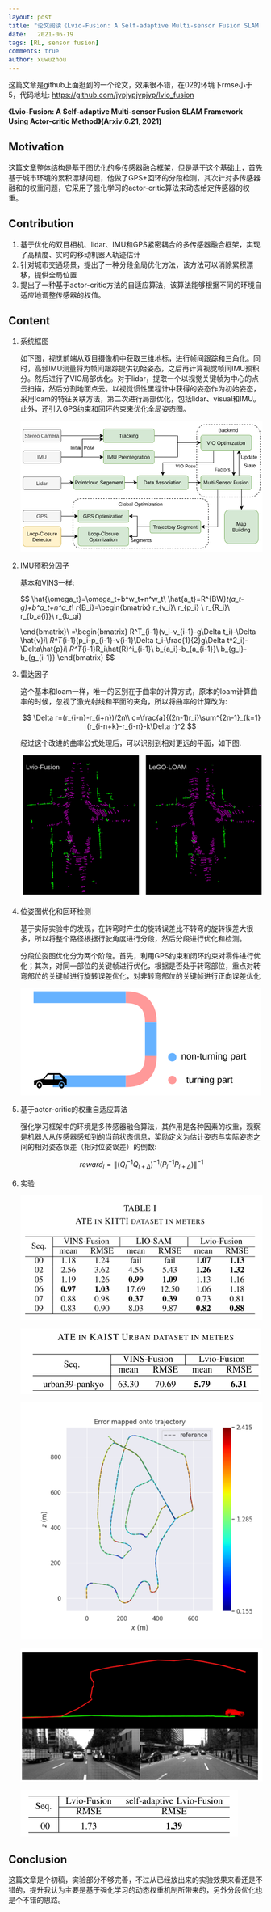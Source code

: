 ```yaml
---
layout: post
title: "论文阅读《Lvio-Fusion: A Self-adaptive Multi-sensor Fusion SLAM Framework Using Actor-critic Method》"
date:   2021-06-19
tags: [RL, sensor fusion]
comments: true
author: xuwuzhou
---
```


这篇文章是github上面逛到的一个论文，效果很不错，在02的环境下rmse小于5，代码地址: https://github.com/jypjypjypjyp/lvio_fusion

<!-- more -->

**《Lvio-Fusion: A Self-adaptive Multi-sensor Fusion SLAM Framework Using Actor-critic Method》(Arxiv.6.21, 2021)**

## Motivation

   这篇文章整体结构是基于图优化的多传感器融合框架，但是基于这个基础上，首先基于城市环境的累积漂移问题，他做了GPS+回环的分段检测，其次针对多传感器融和的权重问题，它采用了强化学习的actor-critic算法来动态给定传感器的权重。


## Contribution

1. 基于优化的双目相机、lidar、IMU和GPS紧密耦合的多传感器融合框架，实现了高精度、实时的移动机器人轨迹估计
2. 针对城市交通场景，提出了一种分段全局优化方法，该方法可以消除累积漂移，提供全局位置
3. 提出了一种基于actor-critic方法的自适应算法，该算法能够根据不同的环境自适应地调整传感器的权值。






## Content

1. 系统框图

   如下图，视觉前端从双目摄像机中获取三维地标，进行帧间跟踪和三角化。同时，高频IMU测量将为帧间跟踪提供初始姿态，之后再计算视觉帧间IMU预积分。然后进行了VIO局部优化。对于lidar，提取一个以视觉关键帧为中心的点云扫描，然后分割地面点云。以视觉惯性里程计中获得的姿态作为初始姿态，采用loam的特征关联方法，第二次进行局部优化，包括lidar、visual和IMU。此外，还引入GPS约束和回环约束来优化全局姿态图。

   ![论文31图片1](../images/论文31图片1.png)

2. IMU预积分因子

   基本和VINS一样:
   
   $$
   \hat{\omega_t}=\omega_t+b^w_t+n^w_t\\
   \hat{a_t}=R^{BW}_t(a_t-g)+b^a_t+n^a_t\\
   r_{B_i}=\begin{bmatrix}
    r_{v_i}\\
    r_{p_i} \\
    r_{R_i}\\
    r_{b_a{i}}\\
    r_{b_gi}
   
   \end{bmatrix}\\
   =\begin{bmatrix}
    R^T_{i-1}(v_i-v_{i-1}-g\Delta t_i)-\Delta \hat{v}_i\\
    R^T_{i-1}(p_i-p_{i-1}-v{i-1}\Delta t_i-\frac{1}{2}g\Delta t^2_i)-\Delta\hat{p}_i\\
    R^T_{i-1}R_i\hat{R}^i_{i-1}\\
    b_{a_i}-b_{a_{i-1}}\\
   b_{g_i}-b_{g_{i-1}}
   \end{bmatrix}
   $$
   
3. 雷达因子

   这个基本和loam一样，唯一的区别在于曲率的计算方式，原本的loam计算曲率的时候，忽视了激光射线和平面的夹角，所以将曲率的计算改为:
   
   $$
   \Delta r=(r_{i-n}-r_{i+n})/2n\\
   c=\frac{a}{(2n-1)r_i}\sum^{2n-1}_{k=1}(r_{i-n+k}-r_{i-n}-k\Delta r)^2
   $$
   
   经过这个改进的曲率公式处理后，可以识别到相对更远的平面，如下图.
   
   ![论文31图片2](../images/论文31图片2.png)
   
4. 位姿图优化和回环检测

   基于实际实验中的发现，在转弯时产生的旋转误差比不转弯的旋转误差大很多，所以将整个路径根据行驶角度进行分段，然后分段进行优化和检测。
   
   分段位姿图优化分为两个阶段。首先，利用GPS约束和闭环约束对零件进行优化；其次，对同一部位的关键帧进行优化，根据是否处于转弯部位，重点对转弯部位的关键帧进行旋转误差优化，对非转弯部位的关键帧进行正向误差优化
   
   ![论文31图片3](../images/论文31图片3.png)
   
5. 基于actor-critic的权重自适应算法

   强化学习框架中的环境是多传感器融合算法，其作用是各种因素的权重，观察是机器人从传感器感知到的当前状态信息，奖励定义为估计姿态与实际姿态之间的相对姿态误差（相对位姿误差）的倒数:
   
   $$
   reward_{i}=\| (Q^{-1}_iQ_{i+\Delta})^{-1}(P^{-1}_iP_{i+\Delta})\|^{-1}
   $$
   
6. 实验

   ![论文31图片4](../images/论文31图片4.png)
   
   ![论文31图片5](../images/论文31图片5.png)
   
   ![论文31图片6](../images/论文31图片6.png)
   
   ![论文31图片7](../images/论文31图片7.png)
   
   ![论文31图片8](../images/论文31图片8.png)
   
## Conclusion

   这篇文章是个初稿，实验部分不够完善，不过从已经放出来的实验效果来看还是不错的，提升我认为主要是基于强化学习的动态权重机制所带来的，另外分段优化也是个不错的思路。